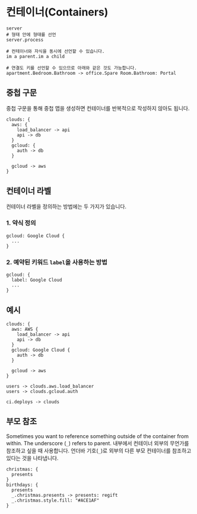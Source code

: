 # 컨테이너(Containers)

```d2
server
# 형태 안에 형태를 선언
server.process

# 컨테이너와 자식을 동시에 선언할 수 있습니다.
im a parent.im a child

# 연결도 키를 선언할 수 있으므로 아래와 같은 것도 가능합니다.
apartment.Bedroom.Bathroom -> office.Spare Room.Bathroom: Portal
```

<div className="embedSVG" dangerouslySetInnerHTML={{__html: require('@site/static/img/generated/containers-1.svg2')}}></div>

## 중첩 구문

중첩 구문을 통해 중첩 맵을 생성하면 컨테이너를 반복적으로 작성하지 않아도 됩니다.

```d2
clouds: {
  aws: {
    load_balancer -> api
    api -> db
  }
  gcloud: {
    auth -> db
  }

  gcloud -> aws
}
```

<div className="embedSVG" dangerouslySetInnerHTML={{__html: require('@site/static/img/generated/containers-2.svg2')}}></div>

## 컨테이너 라벨

컨테이너 라벨을 정의하는 방법에는 두 가지가 있습니다.

### 1. 약식 정의

```d2
gcloud: Google Cloud {
  ...
}
```

### 2. 예약된 키워드 `label`을 사용하는 방법

```d2
gcloud: {
  label: Google Cloud
  ...
}
```

## 예시

```d2
clouds: {
  aws: AWS {
    load_balancer -> api
    api -> db
  }
  gcloud: Google Cloud {
    auth -> db
  }

  gcloud -> aws
}

users -> clouds.aws.load_balancer
users -> clouds.gcloud.auth

ci.deploys -> clouds
```

<div className="embedSVG" dangerouslySetInnerHTML={{__html: require('@site/static/img/generated/containers-3.svg2')}}></div>

## 부모 참조

Sometimes you want to reference something outside of the container from within. The underscore (`_`) refers to parent.
내부에서 컨테이너 외부의 무언가를 참조하고 싶을 때 사용합니다.
언더바 기호(`_`)로 외부의 다른 부모 컨테이너를 참조하고 있다는 것을 나타냅니다.

```d2
christmas: {
  presents
}
birthdays: {
  presents
  _.christmas.presents -> presents: regift
  _.christmas.style.fill: "#ACE1AF"
}
```

<div className="embedSVG" dangerouslySetInnerHTML={{__html: require('@site/static/img/generated/containers-underscore.svg2')}}></div>
